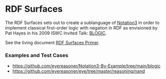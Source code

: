 # RDF Surfaces

The RDF Surfaces sets out to create a sublanguage of [Notation3](https://w3c.github.io/N3/spec/)
in order to implement classical first-order logic with negation in RDF as envisioned by Pat Hayes
in his 2009 ISWC Invited Talk: [BLOGIC](https://www.slideshare.net/PatHayes/blogic-iswc-2009-invited-talk).

See the living document [RDF Surfaces Primer](https://w3c-cg.github.io/rdfsurfaces/).

### Examples and Test Cases

- https://github.com/eyereasoner/Notation3-By-Example/tree/main/blogic
- https://github.com/eyereasoner/eye/tree/master/reasoning/nand

